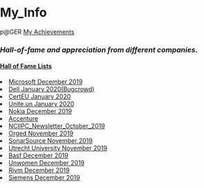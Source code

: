 # My_Info
p@GER
<a href="https://pager5cx415cx415cx69.github.io/My_Info/achievement/">My Achievements</a>
<p><h3><b><i>Hall-of-fame and appreciation from different companies.</i></b></h3></p>
<p><h4><u>Hall of Fame Lists</u></h4></p>
<p>
	<li> <a href="https://portal.msrc.microsoft.com/en-us/security-guidance/researcher-acknowledgments-online-services?rtc=1">Microsoft December 2019</a></li>
	<li> <a href="">Dell January 2020(Bugcrowd)</a></li>
	<li> <a href="https://cert.europa.eu/cert/newsletter/en/latest_HallOfFame_.html">CertEU January 2020</a></li>
	<li> <a href="https://unite.un.org/content/hall-fame">Unite.un January 2020</a></li>
	<li> <a href="https://www.nokia.com/responsible-disclosure/">Nokia December 2019</a></li>
	<li> <a href="https://www.linkedin.com/posts/avishek-nayal-093476189_bugbounty-pentesting-ethicalhacking-activity-6620910805972025344-C0pO">Accenture</a></li>
	<li> <a href="https://www.nciipc.gov.in/documents/NCIIPC_Newsletter_Oct19.pdf">NCIIPC_Newsletter_October_2019</a></li>
	<li> <a href="https://orged.de/bug-bountry/hall-of-fame">Orged November 2019</a></li>
	<li> <a href="https://community.sonarsource.com/t/responsible-vulnerability-disclosure/9317">SonarSource November 2019</a></li>
	<li> <a href="https://www.uu.nl/en/node/1599/hall-of-fame-responsible-disclosure">Utrecht University November 2019</a></li>
	<li> <a href="https://www.basf.com/global/en/legal/responsible-disclosure-statement.html">Basf December 2019</a></li>
	<li> <a href="https://www.unwomen.org/en/about-the-website/information-security/reporting-a-cyber-security-issue#Hall-of-fame">Unwomen December 2019</a></li>
	<li> <a href="https://www.linkedin.com/posts/avishek-nayal-093476189_appreciation-rivm-activity-6610186440536092672-2q1h/">Rivm December 2019</a></li>
	<li> <a href="https://new.siemens.com/global/en/products/services/cert/hall-of-thanks.html">Siemens December 2019</a></li>
</p>				

<!DOCTYPE html>
<html lang="en" dir="ltr">
  <head>
    <meta charset="utf-8">
    <title></title>
    <link rel="stylesheet" href="https://use.fontawesome.com/releases/v5.4.1/css/all.css">
	  <style>
	  	body{
  padding: 0;
  margin: 0;
}
.middle{
  position: absolute;
  top: 50%;
  transform: translateY(-50%);
  width: 100%;
  text-align: center;
}
.btn{
  display: inline-block;
  width: 90px;
  height: 90px;
  background: #f1f1f1;
  margin: 10px;
  border-radius: 30%;
  box-shadow: 0 5px 15px -5px #00000070;
  color: #3498db;
  overflow: hidden;
  position: relative;
}
.btn i{
  line-height: 90px;
  font-size: 26px;
  transition: 0.2s linear;
}
.btn:hover i{
  transform: scale(1.3);
  color: #f1f1f1;
}
.btn::before{
  content: "";
  position: absolute;
  width: 120%;
  height: 120%;
  background: #3498db;
  transform: rotate(45deg);
  left: -110%;
  top: 290%;
}
.btn:hover::before{
  animation: aaa 0.7s 1;
  top: -10%;
  left: -10%;
}
@keyframes aaa {
  0%{
    left: -110%;
    top: 90%;
  }50%{
    left: 10%;
    top: -30%;
  }100%{
    top: -10%;
    left: -10%;
  }
}

	  </style>
  </head>
  <body>
    <div class="middle">
      <a class="btn" href="#">
        <i class="fab fa-facebook-f"></i>
      </a>
      <a class="btn" href="#">
        <i class="fab fa-twitter"></i>
      </a>
      <a class="btn" href="#">
        <i class="fab fa-google"></i>
      </a>
      <a class="btn" href="#">
        <i class="fab fa-instagram"></i>
      </a>
     
    </div>
  </body>
</html>
